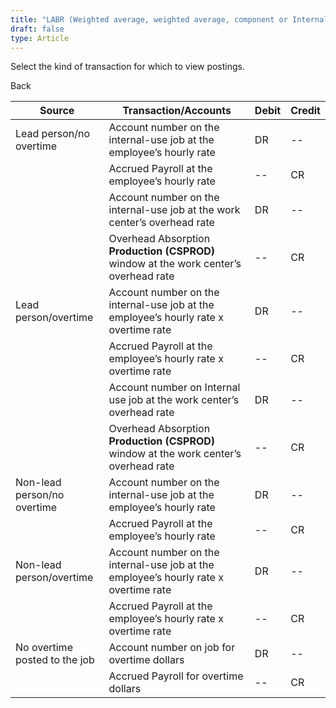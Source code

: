 ```yaml
---
title: "LABR (Weighted average, weighted average, component or Internal job for internal use)"
draft: false
type: Article
---
```


Select the kind of transaction for which to view postings. 

Back

| Source                        | Transaction/Accounts                                                                  | Debit | Credit |
|-------------------------------|---------------------------------------------------------------------------------------|-------|--------|
| Lead person/no overtime       | Account number on the internal-use job at the employee’s hourly rate                  | DR    | --     |
|                               | Accrued Payroll at the employee’s hourly rate                                         | --    | CR     |
|                               | Account number on the internal-use job at the work center’s overhead rate             | DR    | --     |
|                               | Overhead Absorption **Production (CSPROD)** window at the work center’s overhead rate | --    | CR     |
| Lead person/overtime          | Account number on the internal-use job at the employee’s hourly rate x overtime rate  | DR    | --     |
|                               | Accrued Payroll at the employee’s hourly rate x overtime rate                         | --    | CR     |
|                               | Account number on Internal use job at the work center’s overhead rate                 | DR    | --     |
|                               | Overhead Absorption **Production (CSPROD)** window at the work center’s overhead rate | --    | CR     |
| Non-lead person/no overtime   | Account number on the internal-use job at the employee’s hourly rate                  | DR    | --     |
|                               | Accrued Payroll at the employee’s hourly rate                                         | --    | CR     |
| Non-lead person/overtime      | Account number on the internal-use job at the employee’s hourly rate x overtime rate  | DR    | --     |
|                               | Accrued Payroll at the employee’s hourly rate x overtime rate                         | --    | CR     |
| No overtime posted to the job | Account number on job for overtime dollars                                            | DR    | --     |
|                               | Accrued Payroll for overtime dollars                                                  | --    | CR     |